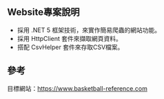 ## Website專案說明
- 採用 .NET 5 框架技術，來實作簡易爬蟲的網站功能。
- 採用 HttpClient 套件來擷取網頁資料。
- 搭配 CsvHelper 套件來存取CSV檔案。

## 參考
目標網站：https://www.basketball-reference.com